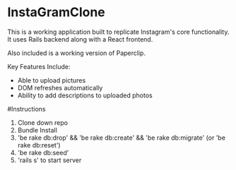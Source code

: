 # InstaGramClone
This is a working application built to replicate Instagram's core functionality. It uses Rails backend along with a React frontend.

Also included is a working version of Paperclip.

Key Features Include:
  - Able to upload pictures
  - DOM refreshes automatically
  - Ability to add descriptions to uploaded photos

#Instructions
 1. Clone down repo
 2. Bundle Install
 3. 'be rake db:drop' && 'be rake db:create' && 'be rake db:migrate' (or 'be rake db:reset')
 4. 'be rake db:seed'
 5. 'rails s' to start server
